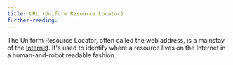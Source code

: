 ```yaml
---
title: URL (Uniform Resource Locator)
further-reading:
---
```



The Uniform Resource Locator, often called the web address, is a mainstay of the
[Internet](/internet). It's used to identify where a resource lives on the
Internet in a human-and-robot readable fashion.

